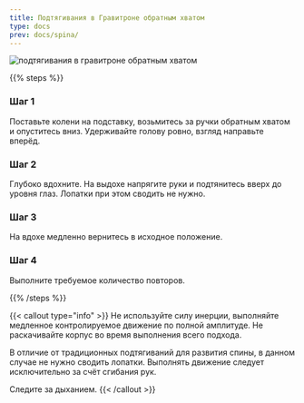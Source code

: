```yaml
---
title: Подтягивания в Гравитроне обратным хватом
type: docs
prev: docs/spina/
---
```

![подтягивания в гравитроне обратным хватом](https://github.com/user-attachments/assets/8d9869fd-e7d0-42ad-a915-51e11a2995a6)



{{% steps %}}

### Шаг 1
Поставьте колени на подставку, возьмитесь за ручки обратным хватом и опуститесь вниз.
Удерживайте голову ровно, взгляд направьте вперёд.

### Шаг 2
Глубоко вдохните. На выдохе напрягите руки и подтянитесь вверх до уровня глаз. Лопатки при этом сводить не нужно.

### Шаг 3
На вдохе медленно вернитесь в исходное положение.

### Шаг 4
Выполните требуемое количество повторов.

{{% /steps %}}

{{< callout type="info" >}}
Не используйте силу инерции, выполняйте медленное контролируемое движение по полной амплитуде. Не раскачивайте корпус во время выполнения всего подхода.

﻿﻿В отличие от традиционных подтягиваний для развития спины, в данном случае не нужно сводить лопатки. Выполнять движение следует исключительно за счёт сгибания рук.
  
Следите за дыханием.
{{< /callout >}}
